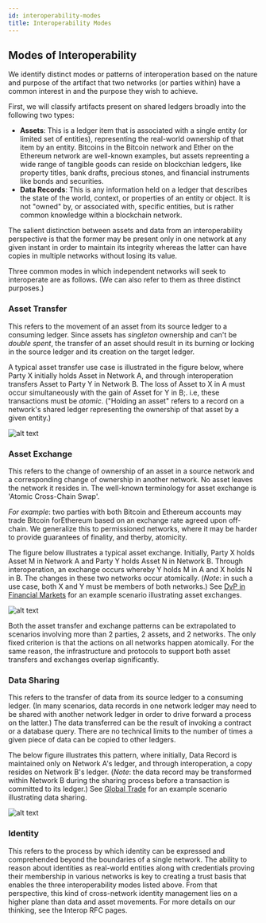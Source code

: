 ```yaml
---
id: interoperability-modes
title: Interoperability Modes
---
```


<!--
 Copyright IBM Corp. All Rights Reserved.

 SPDX-License-Identifier: CC-BY-4.0
 -->

## Modes of Interoperability

We identify distinct modes or patterns of interoperation based on the nature and purpose of the artifact that two networks (or parties within) have a common interest in and the purpose they wish to achieve.

First, we will classify artifacts present on shared ledgers broadly into the following two types:
- __Assets__: This is a ledger item that is associated with a single entity (or limited set of entities), representing the real-world ownership of that item by an entity. Bitcoins in the Bitcoin network and Ether on the Ethereum network are well-known examples, but assets repreenting a wide range of tangible goods can reside on blockchian ledgers, like property titles, bank drafts, precious stones, and financial instruments like bonds and securities.
- __Data Records__: This is any information held on a ledger that describes the state of the world, context, or properties of an entity or object. It is not "owned" by, or associated with, specific entities, but is rather common knowledge within a blockchain network.

The salient distinction between assets and data from an interoperability perspective is that the former may be present only in one network at any given instant in order to maintain its integrity whereas the latter can have copies in multiple networks without losing its value.

Three common modes in which independent networks will seek to interoperate are as follows. (We can also refer to them as three distinct purposes.)

### Asset Transfer
This refers to the movement of an asset from its source ledger to a consuming ledger. Since assets has _singleton_ ownership and can't be _double spent_, the transfer of an asset should result in its burning or locking in the source ledger and its creation on the target ledger.

A typical asset transfer use case is illustrated in the figure below, where Party X initially holds Asset in Network A, and through interoperation transfers Asset to Party Y in Network B. The loss of Asset to X in A must occur simultaneously with the gain of Asset for Y in B;. i.e, these transactions must be _atomic_. ("Holding an asset" refers to a record on a network's shared ledger representing the ownership of that asset by a given entity.)

![alt text](/use-cases/asset-transfer.png)

### Asset Exchange
This refers to the change of ownership of an asset in a source network and a corresponding change of ownership in another network. No asset leaves the network it resides in. The well-known terminology for asset exchange is 'Atomic Cross-Chain Swap'.

_For example_: two parties with both Bitcoin and Ethereum accounts may trade Bitcoin forEthereum based on an exchange rate agreed upon off-chain. We generalize this to permissioned networks, where it may be harder to provide guarantees of finality, and therby, atomicity.

The figure below illustrates a typical asset exchange. Initially, Party X holds Asset M in Network A and Party Y holds Asset N in Network B. Through interoperation, an exchange occurs whereby Y holds M in A and X holds N in B. The changes in these two networks occur atomically. (_Note_: in such a use case, both X and Y must be members of both networks.) See [DvP in Financial Markets](user-stories/financial-markets.md) for an example scenario illustrating asset exchanges.

![alt text](/use-cases/asset-exchange.png)

Both the asset transfer and exchange patterns can be extrapolated to scenarios involving more than 2 parties, 2 assets, and 2 networks. The only fixed criterion is that the actions on all networks happen atomically. For the same reason, the infrastructure and protocols to support both asset transfers and exchanges overlap significantly.

### Data Sharing
This refers to the transfer of data from its source ledger to a consuming ledger. (In many scenarios, data records in one network ledger may need to be shared with another network ledger in order to drive forward a process on the latter.) The data transferred can be the result of invoking a contract or a database query. There are no technical limits to the number of times a given piece of data can be copied to other ledgers.

The below figure illustrates this pattern, where initially, Data Record is maintained only on Network A's ledger, and through interoperation, a copy resides on Network B's ledger. (_Note_: the data record may be transformed within Network B during the sharing process before a transaction is committed to its ledger.) See [Global Trade](user-stories/global-trade.md) for an example scenario illustrating data sharing.

![alt text](/use-cases/data-transfer.png)

### Identity
This refers to the process by which identity can be expressed and comprehended beyond the boundaries of a single network. The ability to reason about identities as real-world entities along with credentials proving their membership in various networks is key to creating a trust basis that enables the three interoperability  modes listed above. From that perspective, this kind of cross-network identity management lies on a higher plane than data and asset movements. For more details on our thinking, see the Interop RFC pages.
